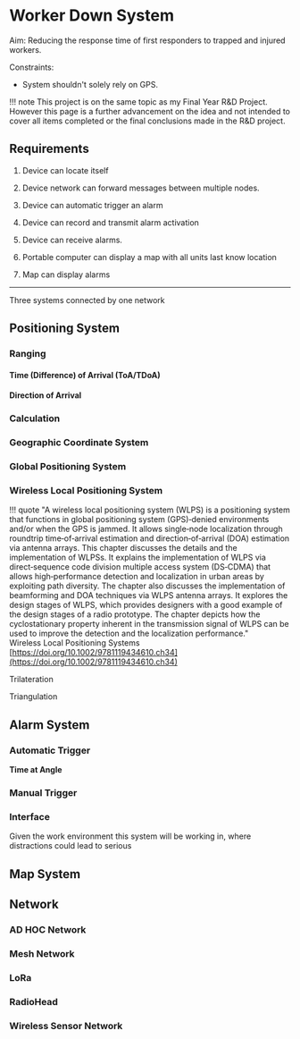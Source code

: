 # Worker Down System

Aim: Reducing the response time of first responders to trapped and injured workers.

Constraints: 

- System shouldn't solely rely on GPS.

!!! note
    This project is on the same topic as my Final Year R&D Project. However this page is a further advancement on the idea and not intended to cover all items completed or the final conclusions made in the R&D project.  

## Requirements

1. Device can locate itself

2. Device network can forward messages between multiple nodes.

3. Device can automatic trigger an alarm

4. Device can record and transmit alarm activation

5. Device can receive alarms.

6. Portable computer can display a map with all units last know location

7. Map can display alarms

---

Three systems connected by one network

## Positioning System

### Ranging

#### Time (Difference) of Arrival (ToA/TDoA)

#### Direction of Arrival

### Calculation

### Geographic Coordinate System

### Global Positioning System

### Wireless Local Positioning System

!!! quote
    "A wireless local positioning system (WLPS) is a positioning system that functions in global positioning system (GPS)‐denied environments and/or when the GPS is jammed. It allows single‐node localization through roundtrip time‐of‐arrival estimation and direction‐of‐arrival (DOA) estimation via antenna arrays. This chapter discusses the details and the implementation of WLPSs. It explains the implementation of WLPS via direct‐sequence code division multiple access system (DS‐CDMA) that allows high‐performance detection and localization in urban areas by exploiting path diversity. The chapter also discusses the implementation of beamforming and DOA techniques via WLPS antenna arrays. It explores the design stages of WLPS, which provides designers with a good example of the design stages of a radio prototype. The chapter depicts how the cyclostationary property inherent in the transmission signal of WLPS can be used to improve the detection and the localization performance."  
    Wireless Local Positioning Systems [https://doi.org/10.1002/9781119434610.ch34](https://doi.org/10.1002/9781119434610.ch34)



Trilateration

Triangulation

## Alarm System

### Automatic Trigger

**Time at Angle**

### Manual Trigger

### Interface

Given the work environment this system will be working in, where distractions could lead to serious 

## Map System

## Network

### AD HOC Network

### Mesh Network

### LoRa

### RadioHead

### Wireless Sensor Network
